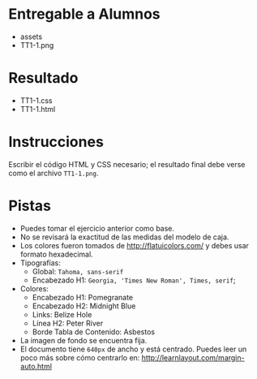 # Entregable a Alumnos
- assets
- TT1-1.png

# Resultado
- TT1-1.css
- TT1-1.html

# Instrucciones
Escribir el código HTML y CSS necesario; el resultado final debe verse como el
archivo `TT1-1.png`.

# Pistas
- Puedes tomar el ejercicio anterior como base.
- No se revisará la exactitud de las medidas del modelo de caja.
- Los colores fueron tomados de http://flatuicolors.com/ y debes usar formato
  hexadecimal.
- Tipografías:
    - Global: `Tahoma, sans-serif`
    - Encabezado H1: `Georgia, 'Times New Roman', Times, serif`;
- Colores:
    - Encabezado H1: Pomegranate
    - Encabezado H2: Midnight Blue
    - Links: Belize Hole
    - Línea H2: Peter River
    - Borde Tabla de Contenido: Asbestos
- La imagen de fondo se encuentra fija.
- El documento tiene `640px` de ancho y está centrado. Puedes leer un poco más
  sobre cómo centrarlo en: http://learnlayout.com/margin-auto.html
